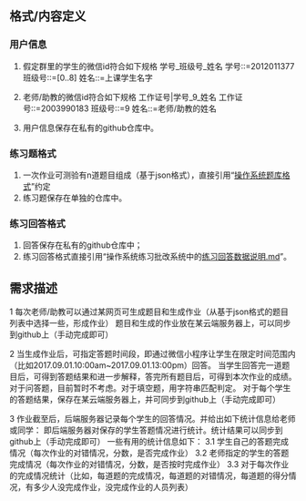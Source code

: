 
## 格式/内容定义

### 用户信息
1. 假定群里的学生的微信id符合如下规格
学号_班级号_姓名
学号::=2012011377
班级号::=[0..8]
姓名::=上课学生名字

2. 老师/助教的微信id符合如下规格
工作证号|学号_9_姓名
工作证号::=2003990183
班级号::=9
姓名::=老师/助教的姓名

3. 用户信息保存在私有的github仓库中。

### 练习题格式

 1. 一次作业可测验有n道题目组成（基于json格式），直接引用“[操作系统题库格式](https://github.com/chyyuu/os_course_exercise_library/blob/master/data/README.md)”约定
 1. 练习题保存在单独的仓库中。

### 练习回答格式

1. 回答保存在私有的github仓库中；
2. 练习回答格式直接引用“操作系统练习批改系统中的[练习回答数据说明.md](https://github.com/Heaven1881/mooc-document)”。

## 需求描述
1 每次老师/助教可以通过某网页可生成题目和生成作业（从基于json格式的题目列表中选择一些，形成作业）
题目和生成的作业放在某云端服务器上，可以同步到github上（手动完成即可）

2 当生成作业后，可指定答题时间段，即通过微信小程序让学生在限定时间范围内（比如2017.09.01.10:00am~2017.09.01.13:00pm）回答。
当学生回答完一道题目后，可得到答题结果和进一步解释，答完所有题目后，可得到本次作业的成绩。 对于问答题，目前暂时不考虑。对于填空题，用字符串匹配判定。
对于每个学生的答题结果，保存在某云端服务器上，并可同步到github上（手动完成即可）


3 作业截至后，后端服务器记录每个学生的回答情况。并给出如下统计信息给老师或同学：
即后端服务器对保存的学生答题情况进行统计。统计结果可以同步到github上（手动完成即可）
一些有用的统计信息如下：
 3.1  学生自己的答题完成情况（每次作业的对错情况，分数，是否完成作业）
 3.2  老师指定的学生的答题完成情况（每次作业的对错情况，分数，是否按时完成作业）
 3.3  对于每次作业的完成情况统计（比如，每道题的完成情况，每道题的对错情况，每道题的得分情况，有多少人没完成作业，没完成作业的人员列表）

